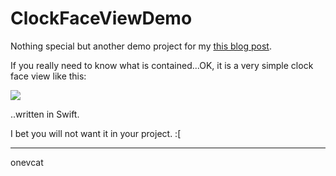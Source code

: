 # ClockFaceViewDemo

Nothing special but another demo project for my [this blog post](http://onevcat.com/2014/10/ib-customize-view/).

If you really need to know what is contained...OK, it is a very simple clock face view like this:

![](http://img.onevcat.com/2014/ibdesign-2.png)

..written in Swift.

I bet you will not want it in your project. :[

---

onevcat